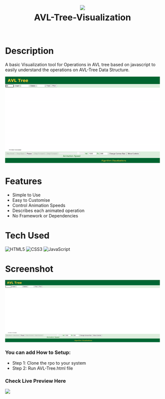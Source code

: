 <div align="center">
      <h1> <img src="https://upload.wikimedia.org/wikipedia/commons/thumb/a/ad/AVL-tree-wBalance_K.svg/262px-AVL-tree-wBalance_K.svg.png" width="80px"><br/>AVL-Tree-Visualization</h1>
     </div>
<p align="center"> <a href="https://www.onlyakarsh.com/" target="_blank"><img alt="" src="https://img.shields.io/badge/Website-EA4C89?style=normal&logo=dribbble&logoColor=white" style="vertical-align:center" /></a> <a href="https://twitter.com/only_akarsh" target="_blank"><img alt="" src="https://img.shields.io/badge/Twitter-1DA1F2?style=normal&logo=twitter&logoColor=white" style="vertical-align:center" /></a> <a href="https://www.instagram.com/mayank__arc/" target="_blank"><img alt="" src="https://img.shields.io/badge/Instagram-E4405F?style=normal&logo=instagram&logoColor=white" style="vertical-align:center" /></a> <a href="https://www.linkedin.com/in/akarsh3053/}" target="_blank"><img alt="" src="https://img.shields.io/badge/LinkedIn-0077B5?style=normal&logo=linkedin&logoColor=white" style="vertical-align:center" /></a> </p>

# Description
A basic Visualization tool for Operations in AVL tree based on javascript to easily understand the operations on AVL-Tree Data Structure.
<p align="center"><img src="https://github.com/Akarsh3053/AVL-Tree-Visualization/blob/main/demo.gif"></p>

# Features
- Simple to Use
- Easy to Customise
- Control Animation Speeds
- Describes each animated operation
- No Framework or Dependencies

# Tech Used
![HTML5](https://img.shields.io/badge/html5-%23E34F26.svg?style=for-the-badge&logo=html5&logoColor=white) ![CSS3](https://img.shields.io/badge/css3-%231572B6.svg?style=for-the-badge&logo=css3&logoColor=white) ![JavaScript](https://img.shields.io/badge/javascript-%23323330.svg?style=for-the-badge&logo=javascript&logoColor=%23F7DF1E)
      
# Screenshot
 <p align="center"><img align="center" src="https://github.com/Akarsh3053/AVL-Tree-Visualization/blob/main/Screenshot.png"> </p>

### You can add How to Setup:
- Step 1: Clone the rpo to your system
- Step 2: Run AVL-Tree.html file


### Check Live Preview Here
<a href="https://akarsh3053.github.io/AVL-Tree-Visualization/"><img src="https://www.animatedimages.org/data/media/1096/animated-click-here-sign-and-button-image-0042.gif" /></a>

    
